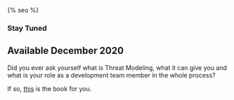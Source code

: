 ---
---

{% seo %}

### Stay Tuned

## Available December 2020

Did you ever ask yourself what is Threat Modeling, what it can give you and what is your role as a development team member in the whole process?

If so, <a href="https://www.amazon.com/Threat-Modeling-Identification-Avoidance-Secure/dp/1492056553/ref=sr_1_1?dchild=1&keywords=tarandach&sr=8-1">this</a> is the book for you.



<script src="https://utteranc.es/client.js"
        repo="izar/devenabled-tm"
        issue-term="pathname"
        theme="github-light"
        crossorigin="anonymous"
        async>
</script>
